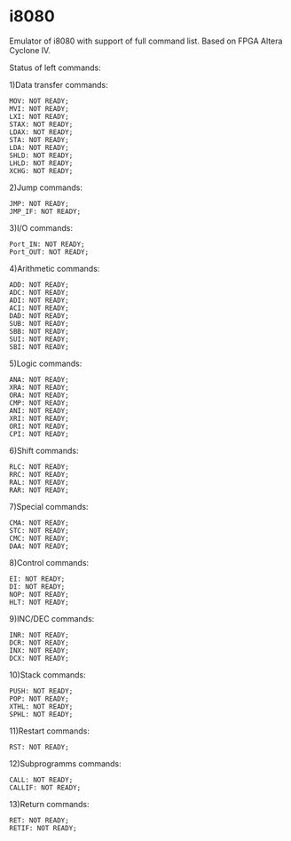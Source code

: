 # i8080
Emulator of i8080 with support of full command list. Based on FPGA Altera Cyclone IV. 

Status of left commands:

1)Data transfer commands:

	MOV: NOT READY;
	MVI: NOT READY;
	LXI: NOT READY;
	STAX: NOT READY;
	LDAX: NOT READY;
	STA: NOT READY;
	LDA: NOT READY;
	SHLD: NOT READY;
	LHLD: NOT READY;
	XCHG: NOT READY;
	
2)Jump commands:

	JMP: NOT READY;
	JMP_IF: NOT READY;
	
3)I/O commands:

	Port_IN: NOT READY;
	Port_OUT: NOT READY;
	
4)Arithmetic commands:

	ADD: NOT READY;
	ADC: NOT READY;
	ADI: NOT READY;
	ACI: NOT READY;
	DAD: NOT READY;	
	SUB: NOT READY;
	SBB: NOT READY;
	SUI: NOT READY;
	SBI: NOT READY;
	
5)Logic commands:

	ANA: NOT READY;
	XRA: NOT READY;
	ORA: NOT READY;
	CMP: NOT READY;
	ANI: NOT READY;
	XRI: NOT READY;
	ORI: NOT READY;
	CPI: NOT READY;
	
6)Shift commands:

	RLC: NOT READY;
	RRC: NOT READY;
	RAL: NOT READY;
	RAR: NOT READY;
	
7)Special commands:

	CMA: NOT READY;
	STC: NOT READY;
	CMC: NOT READY;
	DAA: NOT READY;
	
8)Control commands:

	EI: NOT READY;
	DI: NOT READY;
	NOP: NOT READY;
	HLT: NOT READY;
9)INC/DEC commands:

	INR: NOT READY;
	DCR: NOT READY;
	INX: NOT READY;
	DCX: NOT READY;
10)Stack commands:

	PUSH: NOT READY;
	POP: NOT READY;
	XTHL: NOT READY;
	SPHL: NOT READY;
11)Restart commands:

	RST: NOT READY;
12)Subprogramms commands:

	CALL: NOT READY;
	CALLIF: NOT READY;
13)Return commands:

	RET: NOT READY;
	RETIF: NOT READY;

